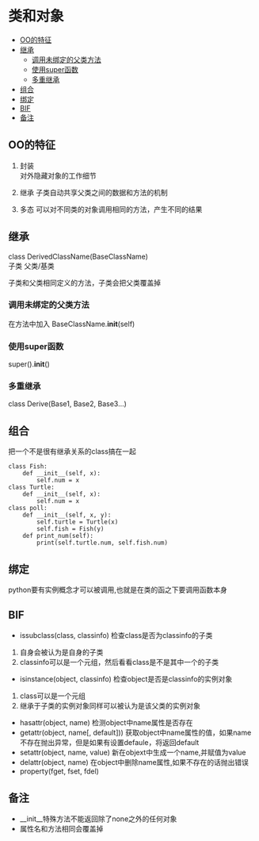 # 类和对象

<!-- vim-markdown-toc Marked -->

* [OO的特征](#oo的特征)
* [继承](#继承)
    * [调用未绑定的父类方法](#调用未绑定的父类方法)
    * [使用super函数](#使用super函数)
    * [多重继承](#多重继承)
* [组合](#组合)
* [绑定](#绑定)
* [BIF](#bif)
* [备注](#备注)

<!-- vim-markdown-toc -->
## OO的特征

1. 封装  
对外隐藏对象的工作细节

2. 继承
子类自动共享父类之间的数据和方法的机制

3. 多态
可以对不同类的对象调用相同的方法，产生不同的结果

## 继承

class DerivedClassName(BaseClassName)  
       子类             父类/基类

子类和父类相同定义的方法，子类会把父类覆盖掉  

### 调用未绑定的父类方法  
 在方法中加入 BaseClassName.__init__(self)

### 使用super函数

 super().__init__()

### 多重继承

class Derive(Base1, Base2, Base3...)

## 组合
把一个不是很有继承关系的class搞在一起
```
class Fish:
    def __init__(self, x):
        self.num = x
class Turtle:
    def __init__(self, x):
        self.num = x
class poll:
    def __init__(self, x, y):
        self.turtle = Turtle(x)
        self.fish = Fish(y)
    def print_num(self):
        print(self.turtle.num, self.fish.num)
```
## 绑定
python要有实例概念才可以被调用,也就是在类的函之下要调用函数本身

## BIF
- issubclass(class, classinfo)
检查class是否为classinfo的子类
1. 自身会被认为是自身的子类
2. classinfo可以是一个元组，然后看看class是不是其中一个的子类
- isinstance(object, classinfo)
检查object是否是classinfo的实例对象
1. class可以是一个元组
2. 继承于子类的实例对象同样可以被认为是该父类的实例对象
- hasattr(object, name)
检测object中name属性是否存在
- getattr(object, name[, default]))
获取object中name属性的值，如果name不存在抛出异常，但是如果有设置defaule，将返回default
- setattr(object, name, value)
新在objext中生成一个name,并赋值为value
- delattr(object, name)
在object中删除name属性,如果不存在的话抛出错误
- property(fget, fset, fdel)
## 备注
- __init__特殊方法不能返回除了none之外的任何对象
- 属性名和方法相同会覆盖掉


